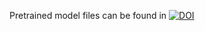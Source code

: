 Pretrained model files can be found in [![DOI](https://zenodo.org/badge/DOI/10.5281/zenodo.3833660.svg)](https://doi.org/10.5281/zenodo.3833660)
